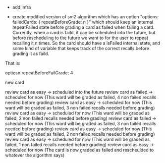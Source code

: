 * add infra

* create modified version of sm2 algorithm which has an option "options: failedCards: { repeatBeforeGrade: n }" which should keep an internal repeatFailed state before grading a card as failed when failing a card.
Currently, when a card is faild, it can be scheduled into the future, but before rescheduling to the future we want to for the user to repeat recalling it n times. So the card should have a isFailed internal state, and some kind of variable that keeps track of the correct recalls before grading it as faild.

That is:

optiosn repeatBeforeFailGrade: 4

new card

review card as easy -> scheduled into the future
review card as failed -> scheduled for now (This ward will be graded as failed, 4 non failed recalls needed before grading)
review card as easy -> scheduled for now (This ward will be graded as failed, 3 non failed recalls needed before grading)
review card as easy -> scheduled for now (This ward will be graded as failed, 2 non failed recalls needed before grading)
review card as failed -> scheduled for now (This ward will be graded as failed, 3 non failed recalls needed before grading)
review card as easy -> scheduled for now (This ward will be graded as failed, 2 non failed recalls needed before grading)
review card as easy -> scheduled for now (This ward will be graded as failed, 1 non failed recalls needed before grading)
review card as easy -> scheduled for now (The card is now graded as failed and rescheulded to whatever the algorithm says)


